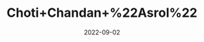 ---
title: 'Choti+Chandan+%22Asrol%22'
date: '2022-09-02' 
metatag: '' 
inventory: '0' 
draft: false 
# meta description 
shortDescripton: ''
description: 'Herb'
longdescription: ''
featured: True
# product Price
price: '60.0'
# Product Short Description
shortDescription: ''
productID: '3839593E-9B2A-ED11-9968-005056B3A416'
type: 'products'
category: 'Herb' 
thumnailproduct: 'https://aminsaddiquidawakhana.eralive.net/images/products/3839593E-9B2A-ED11-9968-005056B3A4161.png' 
images:
  - image: 'images/products/3839593E-9B2A-ED11-9968-005056B3A4161.png'  
Variants:
---